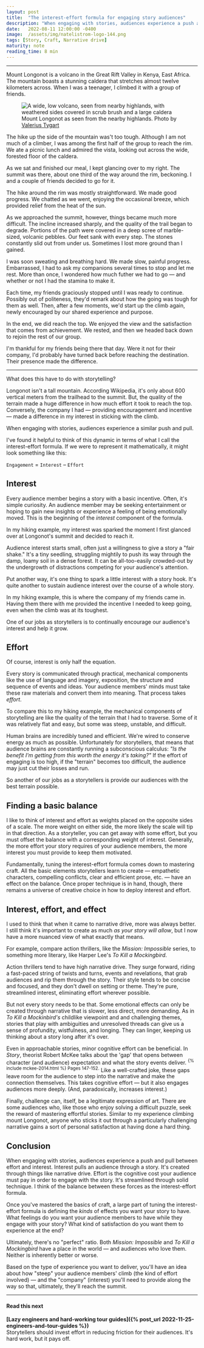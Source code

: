 ```yaml
---
layout: post
title:  "The interest-effort formula for engaging story audiences"
description: "When engaging with stories, audiences experience a push and pull between effort and interest. Storytellers can tune this balance to control the types of experiences they create."
date:   2022-08-11 12:00:00 -0400
image:  /assets/img/natelistrom-logo-144.png
tags: [Story, Craft, Narrative drive]
maturity: note
reading_time: 8 min
---
```


---

<p class="dropCap">Mount Longonot is a volcano in the Great Rift Valley in Kenya, East Africa. The mountain boasts a stunning caldera that stretches almost twelve kilometers across. When I was a teenager, I climbed it with a group of friends.</p>

<figure>
    <img src="/assets/img/interest-effort-01-longonot.jpg"
         alt="A wide, low volcano, seen from nearby highlands, with weathered sides covered in scrub brush and a large caldera">
    <figcaption>Mount Longonot as seen from the nearby highlands. Photo by <a href="https://commons.wikimedia.org/wiki/File:MtLongonot1.jpg">Valerius Tygart</a></figcaption>
</figure>

The hike up the side of the mountain was't too tough. Although I am not much of a climber, I was among the first half of the group to reach the rim. We ate a picnic lunch and admired the vista, looking out across the wide, forested floor of the caldera.

As we sat and finished our meal, I kept glancing over to my right. The summit was there, about one third of the way around the rim, beckoning. I and a couple of friends decided to go for it.

The hike around the rim was mostly straightforward. We made good progress. We chatted as we went, enjoying the occasional breeze, which provided relief from the heat of the sun.

As we approached the summit, however, things became much more difficult. The incline increased sharply, and the quality of the trail began to degrade. Portions of the path were covered in a deep scree of marble-sized, volcanic pebbles. Our feet sank with every step. The stones constantly slid out from under us. Sometimes I lost more ground than I gained. 

I was soon sweating and breathing hard. We made slow, painful progress. Embarrassed, I had to ask my companions several times to stop and let me rest. More than once, I wondered how much futher we had to go — and whether or not I had the stamina to make it. 

Each time, my friends graciously stopped until I was ready to continue. Possibly out of politeness, they'd remark about how the going was tough for them as well. Then, after a few moments, we'd start up the climb again, newly encouraged by our shared experience and purpose.

In the end, we did reach the top. We enjoyed the view and the satisfaction that comes from achievement. We rested, and then we headed back down to rejoin the rest of our group.

I'm thankful for my friends being there that day. Were it not for their company, I'd probably have turned back before reaching the destination. Their presence made the difference.

---

What does this have to do with storytelling?

Longonot isn't a tall mountain. According Wikipedia, it's only about 600 vertical meters from the trailhead to the summit. But, the quality of the terrain made a huge difference in how much effort it took to reach the top. Conversely, the company I had — providing encouragement and incentive — made a difference in my interest in sticking with the climb.

When engaging with stories, audiences experience a similar push and pull.

I've found it helpful to think of this dynamic in terms of what I call the interest-effort formula. If we were to represent it mathematically, it might look something like this:

`Engagement` = `Interest` – `Effort`

## Interest

Every audience member begins a story with a basic incentive. Often, it's simple curiosity. An audience member may be seeking entertainment or hoping to gain new insights or experience a feeling of being emotionally moved. This is the beginning of the _interest_ component of the formula.

In my hiking example, my interest was sparked the moment I first glanced over at Longonot's summit and decided to reach it.

Audience interest starts small, often just a willingness to give a story a "fair shake." It's a tiny seedling, struggling mightily to push its way through the damp, loamy soil in a dense forest. It can be all-too-easily crowded-out by the undergrowth of distractions competing for your audience's attention.

Put another way, it's one thing to spark a little interest with a story hook. It's quite another to sustain audience interest over the course of a whole story.

In my hiking example, this is where the company of my friends came in. Having them there with me provided the incentive I needed to keep going, even when the climb was at its toughest.

One of our jobs as storytellers is to continually encourage our audience's interest and help it grow.

## Effort

Of course, interest is only half the equation.

Every story is communicated through practical, mechanical components like the use of language and imagery, exposition, the structure and sequence of events and ideas. Your audience members' minds must take these raw materials and convert them into meaning. That process takes _effort_. 

To compare this to my hiking example, the mechanical components of storytelling are like the quality of the terrain that I had to traverse. Some of it was relatively flat and easy, but some was steep, unstable, and difficult.

Human brains are incredibly tuned and efficient. We're wired to conserve energy as much as possible. Unfortunately for storytellers, that means that audience brains are constantly running a subconscious calculus: _"Is the benefit I'm getting from this worth the energy it's taking?"_ If the effort of engaging is too high, if the "terrain" becomes too difficult, the audience may just cut their losses and run.

So another of our jobs as a storytellers is provide our audiences with the best terrain possible.

## Finding a basic balance

I like to think of interest and effort as weights placed on the opposite sides of a scale. The more weight on either side, the more likely the scale will tip in that direction. As a storyteller, you can get away with some effort, but you must offset the balance with a corresponding weight of interest. Generally, the more effort your story requires of your audience members, the more interest you must provide to keep them motivated.

Fundamentally, tuning the interest-effort formula comes down to mastering craft. All the basic elements storytellers learn to create — empathetic characters, compelling conflicts, clear and efficient prose, etc. — have an effect on the balance. Once proper technique is in hand, though, there remains a universe of creative choice in how to deploy interest and effort.

## Interest, effort, and effect

I used to think that when it came to narrative drive, more was always better. I still think it's important to create as much _as your story will allow_, but I now have a more nuanced view of what exactly that means.

For example, compare action thrillers, like the _Mission: Impossible_ series, to something more literary, like Harper Lee's _To Kill a Mockingbird_.

Action thrillers tend to have high narrative drive. They surge forward, riding a fast-paced string of twists and turns, events and revelations, that grab audiences and rip them through the story. Their style tends to be concise and focused, and they don't dwell on setting or theme. They're pure, streamlined interest, eliminating effort wherever possible. 

But not every story needs to be that. Some emotional effects can only be created through narrative that is slower, less direct, more demanding. As in _To Kill a Mockinbird's_ childlike viewpoint and and challenging themes, stories that play with ambiguities and unresolved threads can give us a sense of profundity, wistfulness, and longing. They can linger, keeping us thinking about a story long after it's over.

Even in approachable stories, minor cognitive effort can be beneficial. In _Story_, theorist Robert McKee talks about the 'gap' that opens between character (and audience) expectation and what the story events deliver. <sup>{% include mckee-2014.html %} Pages 147-152.</sup> Like a well-crafted joke, these gaps leave room for the audience to step into the narrative and make the connection themselves. This takes cognitive effort — but it also engages audiences more deeply. (And, paradoxically, increases interest.)

Finally, challenge can, itself, be a legitimate expression of art. There are some audiences who, like those who enjoy solving a difficult puzzle, seek the reward of mastering effortful stories. Similar to my experience climbing mount Longonot, anyone who sticks it out through a particularly challenging narrative gains a sort of personal satisfaction at having done a hard thing.

## Conclusion

When engaging with stories, audiences experience a push and pull between effort and interest. Interest pulls an audience through a story. It's created through things like narrative drive. Effort is the cognitive cost your audience must pay in order to engage with the story. It's streamlined through solid technique. I think of the balance between these forces as the interest-effort formula.

Once you've mastered the basics of craft, a large part of tuning the interest-effort formula is defining the _kinds_ of effects you want your story to have. What feelings do you want your audience members to have while they engage with your story? What kind of satisfaction do you want them to experience at the end?

Ultimately, there's no "perfect" ratio. Both _Mission: Impossible_ and _To Kill a Mockingbird_ have a place in the world — and audiences who love them. Neither is inherently better or worse.

Based on the type of experience you want to deliver, you'll have an idea about how "steep" your audience members' climb (the kind of effort involved) — and the "company" (interest) you'll need to provide along the way so that, ultimately, they'll reach the summit.

---

#### Read this next

**[Lazy engineers and hard-working tour guides]({% post_url 2022-11-25-engineers-and-tour-guides %})**
<br />Storytellers should invest effort in reducing friction for their audiences. It's hard work, but it pays off.